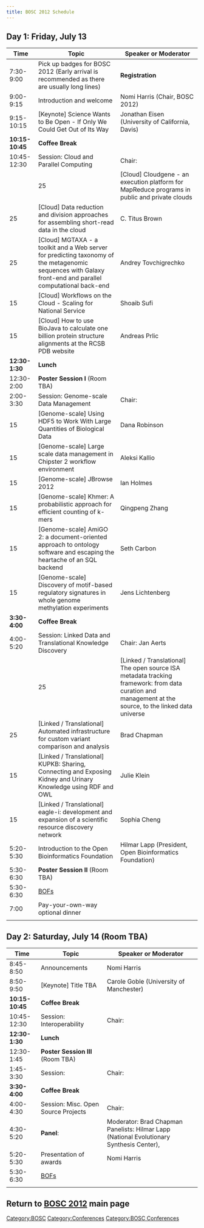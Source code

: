 ```yaml
---
title: BOSC 2012 Schedule
---
```


Day 1: Friday, July 13
----------------------

| Time            | Topic                                                                                                                                                        | Speaker or Moderator                                    |
|-----------------|--------------------------------------------------------------------------------------------------------------------------------------------------------------|---------------------------------------------------------|
| 7:30-9:00       | Pick up badges for BOSC 2012 (Early arrival is recommended as there are usually long lines)                                                                  | **Registration**                                        |
| 9:00-9:15       | Introduction and welcome                                                                                                                                     | Nomi Harris (Chair, BOSC 2012)                          |
| 9:15-10:15      | \[Keynote\] Science Wants to Be Open - If Only We Could Get Out of Its Way                                                                                   | Jonathan Eisen (University of California, Davis)        |
| **10:15-10:45** | **Coffee Break**                                                                                                                                             |                                                         |
| 10:45-12:30     | Session: Cloud and Parallel Computing                                                                                                                        | Chair:                                                  |
| | 25            | \[Cloud\] Cloudgene - an execution platform for MapReduce programs in public and private clouds                                                              | Sebastian Schoenherr                                    |
| 25              | \[Cloud\] Data reduction and division approaches for assembling short-read data in the cloud                                                                 | C. Titus Brown                                          |
| 25              | \[Cloud\] MGTAXA - a toolkit and a Web server for predicting taxonomy of the metagenomic sequences with Galaxy front-end and parallel computational back-end | Andrey Tovchigrechko                                    |
| 15              | \[Cloud\] Workflows on the Cloud - Scaling for National Service                                                                                              | Shoaib Sufi                                             |
| 15              | \[Cloud\] How to use BioJava to calculate one billion protein structure alignments at the RCSB PDB website                                                   | Andreas Prlic                                           |
| **12:30-1:30**  | **Lunch**                                                                                                                                                    |                                                         |
| 12:30-2:00      | **Poster Session I** (Room TBA)                                                                                                                              |                                                         |
| 2:00-3:30       | Session: Genome-scale Data Management                                                                                                                        | Chair:                                                  |
| 15              | \[Genome-scale\] Using HDF5 to Work With Large Quantities of Biological Data                                                                                 | Dana Robinson                                           |
| 15              | \[Genome-scale\] Large scale data management in Chipster 2 workflow environment                                                                              | Aleksi Kallio                                           |
| 15              | \[Genome-scale\] JBrowse 2012                                                                                                                                | Ian Holmes                                              |
| 15              | \[Genome-scale\] Khmer: A probabilistic approach for efficient counting of k-mers                                                                            | Qingpeng Zhang                                          |
| 15              | \[Genome-scale\] AmiGO 2: a document-oriented approach to ontology software and escaping the heartache of an SQL backend                                     | Seth Carbon                                             |
| 15              | \[Genome-scale\] Discovery of motif-based regulatory signatures in whole genome methylation experiments                                                      | Jens Lichtenberg                                        |
| **3:30-4:00**   | **Coffee Break**                                                                                                                                             |                                                         |
| 4:00-5:20       | Session: Linked Data and Translational Knowledge Discovery                                                                                                   | Chair: Jan Aerts                                        |
| | 25            | \[Linked / Translational\] The open source ISA metadata tracking framework: from data curation and management at the source, to the linked data universe     | Philippe Rocca-Serra                                    |
| 25              | \[Linked / Translational\] Automated infrastructure for custom variant comparison and analysis                                                               | Brad Chapman                                            |
| 15              | \[Linked / Translational\] KUPKB: Sharing, Connecting and Exposing Kidney and Urinary Knowledge using RDF and OWL                                            | Julie Klein                                             |
| 15              | \[Linked / Translational\] eagle-i: development and expansion of a scientific resource discovery network                                                     | Sophia Cheng                                            |
| 5:20-5:30       | Introduction to the Open Bioinformatics Foundation                                                                                                           | Hilmar Lapp (President, Open Bioinformatics Foundation) |
| 5:30-6:30       | **Poster Session II** (Room TBA)                                                                                                                             |                                                         |
| 5:30-6:30       | [BOFs](BOSC_2012/BOFs "wikilink")                                                                                                                            |                                                         |
| 7:00            | Pay-your-own-way optional dinner                                                                                                                             |                                                         |
||

Day 2: Saturday, July 14 (Room TBA)
-----------------------------------

| Time            | Topic                               | Speaker or Moderator                                                                     |
|-----------------|-------------------------------------|------------------------------------------------------------------------------------------|
| 8:45-8:50       | Announcements                       | Nomi Harris                                                                              |
| 8:50-9:50       | \[Keynote\] Title TBA               | Carole Goble (University of Manchester)                                                  |
| **10:15-10:45** | **Coffee Break**                    |                                                                                          |
| 10:45-12:30     | Session: Interoperability           | Chair:                                                                                   |
| **12:30-1:30**  | **Lunch**                           |                                                                                          |
| 12:30-1:45      | **Poster Session III** (Room TBA)   |                                                                                          |
| 1:45-3:30       | Session:                            | Chair:                                                                                   |
| **3:30-4:00**   | **Coffee Break**                    |                                                                                          |
| 4:00-4:30       | Session: Misc. Open Source Projects | Chair:                                                                                   |
| 4:30-5:20       | **Panel**:                          | Moderator: Brad Chapman Panelists: Hilmar Lapp (National Evolutionary Synthesis Center), |
| 5:20-5:30       | Presentation of awards              | Nomi Harris                                                                              |
| 5:30-6:30       | [BOFs](BOSC_2012/BOFs "wikilink")   |                                                                                          |
||

Return to **[ BOSC 2012](BOSC_2012 "wikilink")** main page
----------------------------------------------------------

<Category:BOSC> <Category:Conferences> [Category:BOSC
Conferences](Category:BOSC_Conferences "wikilink")
